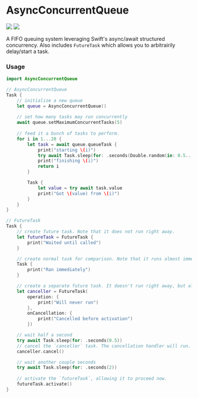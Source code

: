# AsyncConcurrentQueue

[![](https://img.shields.io/endpoint?url=https%3A%2F%2Fswiftpackageindex.com%2Fapi%2Fpackages%2Fmredig%2FAsyncConcurrentQueue%2Fbadge%3Ftype%3Dswift-versions)](https://swiftpackageindex.com/mredig/AsyncConcurrentQueue) [![](https://img.shields.io/endpoint?url=https%3A%2F%2Fswiftpackageindex.com%2Fapi%2Fpackages%2Fmredig%2FAsyncConcurrentQueue%2Fbadge%3Ftype%3Dplatforms)](https://swiftpackageindex.com/mredig/AsyncConcurrentQueue)

A FIFO queuing system leveraging Swift's async/await structured concurrency. Also includes `FutureTask` which allows you to arbitrairily delay/start a task.

### Usage
```swift
import AsyncConcurrentQueue

// AsyncConcurrentQueue
Task {
	// initialize a new queue
	let queue = AsyncConcurrentQueue()
	
	// set how many tasks may run concurrently
	await queue.setMaximumConcurrentTasks(5)
	
	// feed it a bunch of tasks to perform.
	for i in 1...20 {
		let task = await queue.queueTask {
			print("starting \(i)")
			try await Task.sleep(for: .seconds(Double.random(in: 0.5...2)))
			print("finishing \(i)")
			return i
		}

		Task {
			let value = try await task.value
			print("Got \(value) from \(i)")
		}
	}
}

// FutureTask
Task {
	// create future task. Note that it does not run right away.
	let futureTask = FutureTask {
		print("Waited until called")
	}

	// create normal task for comparison. Note that it runs almost immediately.
	Task {
		print("Ran immediately")
	}

	// create a separate future task. It doesn't run right away, but also has a cancellation handler.
	let canceller = FutureTask(
		operation: {
			print("Will never run")
		},
		onCancellation: {
			print("Cancelled before activation")
		})

	// wait half a second
	try await Task.sleep(for: .seconds(0.5))
	// cancel the `canceller` task. The cancellation handler will run.
	canceller.cancel()

	// wait another couple seconds
	try await Task.sleep(for: .seconds(2))
	
	// activate the `futureTask`, allowing it to proceed now.
	futureTask.activate()
}
```
